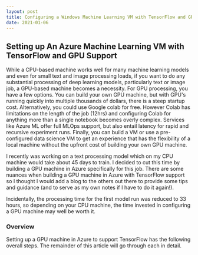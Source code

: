 ```yaml
---
layout: post
title: Configuring a Windows Machine Learning VM with TensorFlow and GPU Support
date: 2021-01-06
---
```

## Setting up An Azure Machine Learning VM with TensorFlow and GPU Support
While a CPU-based machine works well for many machine learning models and even for small text and image processing loads, if you want to do any substantial processing of deep learning models, particularly text or image job, a GPU-based machine becomes a necessity. For GPU processing, you have a few options. You can build your own GPU machine, but with GPU's running quickly into multiple thousands of dollars, there is a steep startup cost. Alternatively, you could use Google colab for free. However Colab has limitations on the length of the job (12hrs) and configuring Colab for anything more than a single notebook becomes overly complex. Services like Azure ML offer full MLOps support, but also entail latency for rapid and recursive experiment runs. Finally, you can build a VM or use a pre-configured data science VM to get an experience that has the flexibility of a local machine without the upfront cost of building your own GPU machine.

I recently was working on a text processing model which on my CPU machine would take about 45 days to train. I decided to cut this time by building a GPU machine in Azure specifically for this job. There are some nuances when building a GPU machine in Azure with TensorFlow support so I thought I would add a blog to the others out there to provide some tips and guidance (and to serve as my own notes if I have to do it again!).

Incidentally, the processing time for the first model run was reduced to 33 hours, so depending on your CPU machine, the time invested in configuring a GPU machine may well be worth it.

### Overview
Setting up a GPU machine in Azure to support TensorFlow has the following overall steps. The remainder of this article will go through each in detail.
